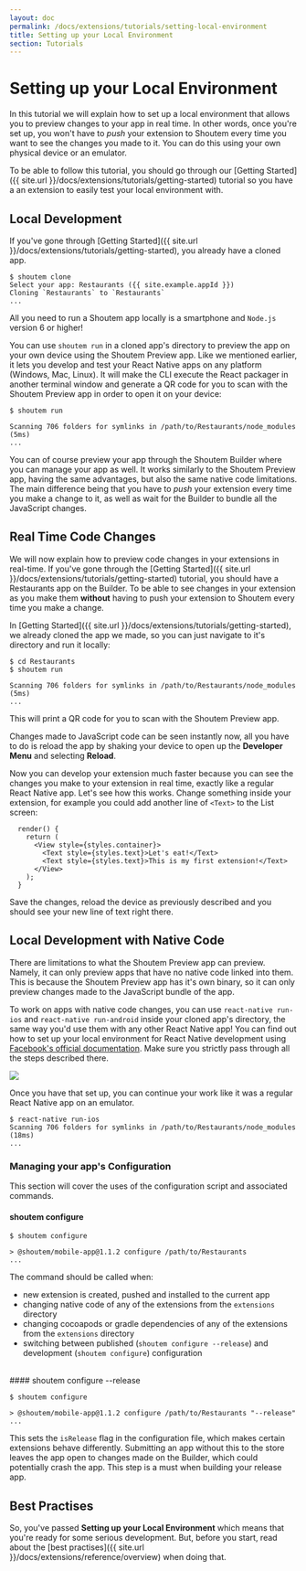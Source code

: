 ```yaml
---
layout: doc
permalink: /docs/extensions/tutorials/setting-local-environment
title: Setting up your Local Environment
section: Tutorials
---
```


# Setting up your Local Environment

In this tutorial we will explain how to set up a local environment that allows you to preview changes to your app in real time. In other words, once you're set up, you won't have to _push_ your extension to Shoutem every time you want to see the changes you made to it. You can do this using your own physical device or an emulator.

To be able to follow this tutorial, you should go through our [Getting Started]({{ site.url }}/docs/extensions/tutorials/getting-started) tutorial so you have a an extension to easily test your local environment with.

## Local Development

If you've gone through [Getting Started]({{ site.url }}/docs/extensions/tutorials/getting-started), you already have a cloned app.

```ShellSession
$ shoutem clone
Select your app: Restaurants ({{ site.example.appId }})
Cloning `Restaurants` to `Restaurants`
...
```

All you need to run a Shoutem app locally is a smartphone and `Node.js` version 6 or higher!

You can use `shoutem run` in a cloned app's directory to preview the app on your own device using the Shoutem Preview app. Like we mentioned earlier, it lets you develop and test your React Native apps on any platform (Windows, Mac, Linux). It will make the CLI execute the React packager in another terminal window and generate a QR code for you to scan with the Shoutem Preview app in order to open it on your device:

```ShellSession
$ shoutem run

Scanning 706 folders for symlinks in /path/to/Restaurants/node_modules (5ms)
...
```

You can of course preview your app through the Shoutem Builder where you can manage your app as well. It works similarly to the Shoutem Preview app, having the same advantages, but also the same native code limitations. The main difference being that you have to _push_ your extension every time you make a change to it, as well as wait for the Builder to bundle all the JavaScript changes.

## Real Time Code Changes

We will now explain how to preview code changes in your extensions in real-time. If you've gone through the [Getting Started]({{ site.url }}/docs/extensions/tutorials/getting-started) tutorial, you should have a Restaurants app on the Builder. To be able to see changes in your extension as you make them **without** having to push your extension to Shoutem every time you make a change.

In [Getting Started]({{ site.url }}/docs/extensions/tutorials/getting-started), we already cloned the app we made, so you can just navigate to it's directory and run it locally:

```ShellSession
$ cd Restaurants
$ shoutem run

Scanning 706 folders for symlinks in /path/to/Restaurants/node_modules (5ms)
...
```

This will print a QR code for you to scan with the Shoutem Preview app.

Changes made to JavaScript code can be seen instantly now, all you have to do is reload the app by shaking your device to open up the **Developer Menu** and selecting **Reload**.

Now you can develop your extension much faster because you can see the changes you make to your extension in real time, exactly like a regular React Native app. Let's see how this works. Change something inside your extension, for example you could add another line of `<Text>` to the List screen:

```javascript{5}
  render() {
    return (
      <View style={styles.container}>
        <Text style={styles.text}>Let's eat!</Text>
        <Text style={styles.text}>This is my first extension!</Text>
      </View>
    );
  }
```

Save the changes, reload the device as previously described and you should see your new line of text right there.

## Local Development with Native Code

There are limitations to what the Shoutem Preview app can preview. Namely, it can only preview apps that have no native code linked into them. This is because the Shoutem Preview app has it's own binary, so it can only preview changes made to the JavaScript bundle of the app.

To work on apps with native code changes, you can use `react-native run-ios` and `react-native run-android` inside your cloned app's directory, the same way you'd use them with any other React Native app! You can find out how to set up your local environment for React Native development using [Facebook's official documentation](https://facebook.github.io/react-native/docs/getting-started.html). Make sure you strictly pass through all the steps described there.

<p class="image">
<img src='{{ site.url }}/img/tutorials/setting-local-environment/rn-getting-started.png'/>
</p>

Once you have that set up, you can continue your work like it was a regular React Native app on an emulator.

```ShellSession
$ react-native run-ios
Scanning 706 folders for symlinks in /path/to/Restaurants/node_modules (18ms)
...
```

### Managing your app's Configuration

This section will cover the uses of the configuration script and associated commands.

#### shoutem configure

```ShellSession
$ shoutem configure

> @shoutem/mobile-app@1.1.2 configure /path/to/Restaurants
...
```

The command should be called when:
 - new extension is created, pushed and installed to the current app
 - changing native code of any of the extensions from the `extensions` directory
 - changing cocoapods or gradle dependencies of any of the extensions from the `extensions` directory
 - switching between published (`shoutem configure --release`) and development (`shoutem configure`) configuration

<br/>
#### shoutem configure --release

```ShellSession
$ shoutem configure

> @shoutem/mobile-app@1.1.2 configure /path/to/Restaurants "--release"
...
```

This sets the `isRelease` flag in the configuration file, which makes certain extensions behave differently. Submitting an app without this to the store leaves the app open to changes made on the Builder, which could potentially crash the app. This step is a must when building your release app.

## Best Practises

So, you've passed **Setting up your Local Environment** which means that you're ready for some serious development. But, before you start, read about the [best practises]({{ site.url }}/docs/extensions/reference/overview) when doing that.
